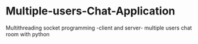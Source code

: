# Multiple-users-Chat-Application
Multithreading socket programming -client and server- multiple users chat room with python 
